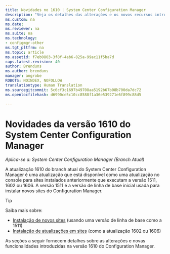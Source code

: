 ```yaml
---
title: Novidades no 1610 | System Center Configuration Manager
description: "Veja os detalhes das alterações e os novos recursos introduzidos na versão 1610 do System Center Configuration Manager."
ms.custom: na
ms.date: 
ms.reviewer: na
ms.suite: na
ms.technology:
- configmgr-other
ms.tgt_pltfrm: na
ms.topic: article
ms.assetid: f7eb0803-3f8f-4ab6-825a-99ac11f5ba7d
caps.latest.revision: 40
author: Brenduns
ms.author: brenduns
manager: angrobe
ROBOTS: NOINDEX, NOFOLLOW
translationtype: Human Translation
ms.sourcegitcommit: 5c6cf3c1697b49708aa5192b67b08b700da7dc72
ms.openlocfilehash: d6990ce5c10cc8588f1a36e539271e6f899c88d5

---
```

# <a name="what39s-new-in-version-1610-of-system-center-configuration-manager"></a>Novidades da versão 1610 do System Center Configuration Manager

*Aplica-se a: System Center Configuration Manager (Branch Atual)*

A atualização 1610 do branch atual do System Center Configuration Manager é uma atualização que está disponível como uma atualização no console para sites instalados anteriormente que executam a versão 1511, 1602 ou 1606. A versão 1511 é a versão de linha de base inicial usada para instalar novos sites do Configuration Manager.
> [!TIP]  
>  Saiba mais sobre:  
>   
>  -   [Instalação de novos sites](https://technet.microsoft.com/library/mt590197.aspx) (usando uma versão de linha de base como a 1511)  
>  -   [Instalação de atualizações em sites](https://technet.microsoft.com/library/mt607046.aspx) (como a atualização 1602 ou 1606)  

As seções a seguir fornecem detalhes sobre as alterações e novas funcionalidades introduzidas na versão 1610 do Configuration Manager.  



<!--HONumber=Nov16_HO1-->


